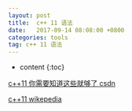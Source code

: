 ```yaml
---
layout: post
title:  c++ 11 语法
date:   2017-09-14 08:08:00 +0800
categories: tools
tag: c++ 11 语法
---
```


* content
{:toc}

[c++11 你需要知道这些就够了 csdn](http://blog.csdn.net/tangliguantou/article/details/50549751)

[c++11 wikepedia](https://en.wikipedia.org/wiki/C++11)
